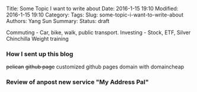 Title: Some Topic I want to write about
Date: 2016-1-15 19:10
Modified: 2016-1-15 19:10
Category: 
Tags:
Slug: some-topic-i-want-to-write-about
Authors: Yang Sun
Summary:
Status: draft

Commuting - Car, bike, walk, public transport.
Investing - Stock, ETF, Silver
Chinchilla
Weight training
### How I sent up this blog
<del>pelican</del>
<del>github page</del>
customized github pages domain with domaincheap

### Review of anpost new service "My Address Pal"